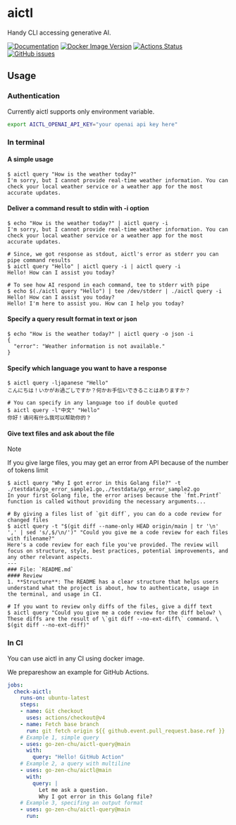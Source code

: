 # aictl

Handy CLI accessing generative AI.

[![Documentation](https://pkg.go.dev/badge/github.com/go-zen-chu/aictl)](http://pkg.go.dev/github.com/go-zen-chu/aictl)
[![Docker Image Version](https://img.shields.io/docker/v/amasuda/aictl)](https://hub.docker.com/repository/docker/amasuda/aictl/general)
[![Actions Status](https://github.com/go-zen-chu/aictl/workflows/ci/badge.svg)](https://github.com/go-zen-chu/aictl/actions)
[![GitHub issues](https://img.shields.io/github/issues/go-zen-chu/aictl.svg)](https://github.com/go-zen-chu/aictl/issues)

## Usage

### Authentication

Currently aictl supports only environment variable.

```bash
export AICTL_OPENAI_API_KEY="your openai api key here"
```

### In terminal

#### A simple usage

```console
$ aictl query "How is the weather today?"
I'm sorry, but I cannot provide real-time weather information. You can check your local weather service or a weather app for the most accurate updates.
```

#### Deliver a command result to stdin with -i option

```console
$ echo "How is the weather today?" | aictl query -i
I'm sorry, but I cannot provide real-time weather information. You can check your local weather service or a weather app for the most accurate updates.

# Since, we got response as stdout, aictl's error as stderr you can pipe command results
$ aictl query "Hello" | aictl query -i | aictl query -i
Hello! How can I assist you today?

# To see how AI respond in each command, tee to stderr with pipe
$ echo $(./aictl query "Hello") | tee /dev/stderr | ./aictl query -i
Hello! How can I assist you today?
Hello! I'm here to assist you. How can I help you today?
```

#### Specify a query result format in text or json

```console
$ echo "How is the weather today?" | aictl query -o json -i 
{
  "error": "Weather information is not available."
}
```

#### Specify which language you want to have a response

```console
$ aictl query -ljapanese "Hello"
こんにちは！いかがお過ごしですか？何かお手伝いできることはありますか？

# You can specify in any language too if double quoted
$ aictl query -l"中文" "Hello"
你好！请问有什么我可以帮助你的？
```

#### Give text files and ask about the file

> [!NOTE]
> If you give large files, you may get an error from API because of the number of tokens limit

```console
$ aictl query "Why I got error in this Golang file?" -t ./testdata/go_error_sample1.go,./testdata/go_error_sample2.go
In your first Golang file, the error arises because the `fmt.Printf` function is called without providing the necessary arguments...

# By giving a files list of `git diff`, you can do a code review for changed files
$ aictl query -t "$(git diff --name-only HEAD origin/main | tr '\n' ',' | sed 's/,$/\n/')" "Could you give me a code review for each files with filename?"
Here's a code review for each file you've provided. The review will focus on structure, style, best practices, potential improvements, and any other relevant aspects.
---
### File: `README.md`
#### Review
1. **Structure**: The README has a clear structure that helps users understand what the project is about, how to authenticate, usage in the terminal, and usage in CI.

# If you want to review only diffs of the files, give a diff text
$ aictl query "Could you give me a code review for the diff below? \
These diffs are the result of \`git diff --no-ext-diff\` command. \
$(git diff --no-ext-diff)"
```

### In CI

You can use aictl in any CI using docker image.

We prepareshow an example for GitHub Actions.

```yaml
jobs:
  check-aictl:
    runs-on: ubuntu-latest
    steps:
    - name: Git checkout
      uses: actions/checkout@v4
    - name: Fetch base branch
      run: git fetch origin ${{ github.event.pull_request.base.ref }}
    # Example 1, simple query
    - uses: go-zen-chu/aictl-query@main
      with:
        query: "Hello! GitHub Action"
    # Example 2, a query with multiline
    - uses: go-zen-chu/aictl@main
      with:
        query: |
          Let me ask a question.
          Why I got error in this Golang file?
    # Example 3, specifing an output format
    - uses: go-zen-chu/aictl-query@main
      run: 
```
